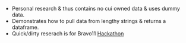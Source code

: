 * Personal research & thus contains no cui owned data & uses dummy data.
* Demonstrates how to pull data from lengthy strings & returns a dataframe.
* Quick/dirty reserach is for Bravo11 [Hackathon](https://www.defense.gov/News/Releases/Release/Article/3610215/chief-digital-and-artificial-intelligence-office-to-host-hackathon-in-hawaii/)